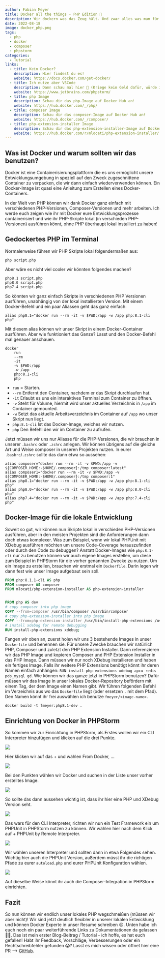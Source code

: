 ```yaml
---
author: Fabian Meyer
title: Docker all the things - PHP Edition 🚀
description: Wir dockern was das Zeug hält. Und zwar alles was man für die PHP Entwicklung braucht.
date: 2022-08-18
image: docker_php.png
tags:
  - php
  - docker
  - composer
  - phpstorm
categories:
  - Tutorial
links:
  - title: Kein Docker?
    description: Hier findest du es!
    website: https://docs.docker.com/get-docker/
  - title: Ich nutze aber VSCode
    description: Dann schau mal hier 👀 (Kriege kein Geld dafür, würde ich aber nehmen JetBrains!)
    website: https://www.jetbrains.com/phpstorm/
  - title: php Image
    description: Schau dir das php-Image auf Docker Hub an!
    website: https://hub.docker.com/_/php/
  - title: composer Image
    description: Schau dir das composer-Image auf Docker Hub an!
    website: https://hub.docker.com/_/composer/
  - title: php-extension-installer Image
    description: Schau dir das php-extension-installer-Image auf Docker Hub an!
    website: https://hub.docker.com/r/mlocati/php-extension-installer/
---
```


## Was ist Docker und warum sollten wir das benutzen?

Docker ist eine Containerisierungsplattform die es uns ermöglicht unsere Entwicklungsumgebung in speziell auf den Zweck
zugeschnittene Container zu verpacken, die wir dann einfach wiederverwenden können. Ein Docker-Image ist quasi eine 
Anleitung zum Erstellen eines Docker-Containers.

In der Welt von PHP können wir dank Docker ganz einfach mit verschiedenen PHP-Versionen, Composer-Versionen und mehr
arbeiten. Ich werde euch zeigen wie ihr mit Docker eure Entwicklungsprozesse containerisiert und wie ihr
PHP-Skripte lokal (in verschieden PHP-Versionen) ausführen könnt, ohne PHP überhaupt lokal installiert zu haben!

## Gedockertes PHP im Terminal

Normalerweise führen wir PHP Skripte lokal folgendermaßen aus:

```bash{linenos=false,.command}
php script.php
```

Aber wäre es nicht viel cooler wir könnten folgendes machen?

```bash{linenos=false,.command}
php8.1 script.php
php8.0 script.php
php7.4 script.php
```

So könnten wir ganz einfach Skripte in verschiedenen PHP Versionen ausführen, unabhängig von der lokal installierten
Version. Mit einem Docker-Befehl und ein paar Aliassen geht das ganz einfach:

```bash{linenos=false}
alias php8.1="docker run --rm -it -v $PWD:/app -w /app php:8.1-cli php"
```

Mit diesem alias können wir unser Skript in einem Docker-Container ausführen. Aber wie 
funktioniert das Ganze? Lasst und den Docker-Befehl mal genauer anschauen.

```bash{linenos=false}
docker
    run
    --rm
    -it
    -v $PWD:/app
    -w /app
    php:8.1-cli
    php
```

 - `run` = Starten.
 - `--rm` Entfernt den Container, nachdem er das Skript durchlaufen hat.
 - `-it` Erlaubt es uns ein interaktives Terminal zum Container zu öffnen.
 - `-v` Steht für Volume, hiermit wird unser aktuelles Verzeichnis in `/app` im Container gemounted.
 - `-w` Setzt das aktuelle Arbeitsverzeichnis im Container auf `/app` wo unser Skript nun liegt.
 - `php:8.1-cli` Ist das Docker-Image, welches wir nutzen.
 - `php` Den Befehl den wir im Container zu aufrufen.

Jetzt müssen wir uns nur Aliasse für die PHP-Versionen, die wir brauchen in unserer `.bashrc` oder `.zshrc` anlegen.
Wir können übrigens auf die gleiche Art und Weise composer in unseren Projekten nutzen. In eurer `.bashrc`/`.zshrc` 
sollte das dann etwa so aussehen:

```bash{linenos=false}
alias composer="docker run --rm -it -v $PWD:/app -v ${COMPOSER_HOME:-$HOME/.composer}:/tmp composer:latest"
alias composer1="docker run --rm -it -v $PWD:/app -v ${COMPOSER_HOME:-$HOME/.composer}:/tmp composer:1"
alias php8.1="docker run --rm -it -v $PWD:/app -w /app php:8.1-cli php"
alias php8.0="docker run --rm -it -v $PWD:/app -w /app php:8.0-cli php"
alias php7.4="docker run --rm -it -v $PWD:/app -w /app php:7.4-cli php"
```

## Docker-Image für die lokale Entwicklung

Soweit so gut, wir können nun Skripte lokal in verschieden PHP-Versionen ausführen, aber in den meisten Projekten sind
die Anforderungen dann doch etwas komplexer. Was zum Beispiel, wenn wir lokal PHPUnit mit XDebug ausführen möchten um
unsere Code-Coverage herauszufinden oder durch den Code zu debuggen? Anstatt Docker-Images wie `php:8.1-cli` nur zu
benutzen können wir auch eigene Images erstellen, um diese zum Beispiel in PHPStorm für die vorher genannten Zwecke zu 
nutzen. Um ein Image zu erstellen, brauchen wir erstmal ein `Dockerfile`. Darin legen wir dann fest wie unser Image
aufgebaut sein soll. 

```dockerfile
FROM php:8.1.1-cli AS php
FROM composer AS composer
FROM mlocati/php-extension-installer AS php-extension-installer


FROM php AS dev
# copy composer into php image
COPY --from=composer /usr/bin/composer /usr/bin/composer
# copy php-extension-installer into php image
COPY --from=php-extension-installer /usr/bin/install-php-extensions /usr/bin/install-php-extensions
# install xdebug for remote debugging
RUN install-php-extensions xdebug;
```

Fangen wir oben an, zuerst holen wir uns 3 bestehende Images in unser `Dockerfile` und benennen sie. Für unsere Zwecke
brauchen wir natürlich PHP, Composer und zuletzt den PHP Extension Installer. Dann referenzieren wir das PHP Image und
kopieren Composer und PHP Extension Installer in das PHP Image. Dann müssen wir nur noch XDebug installieren und haben
ein fertiges Image. Falls ihr weitere PHP Extensions benötigt könnt ihr deren Namen einfach anhängen: 
`RUN install-php-extensions xdebug apcu redis pdo_mysql gd`. Wie können wir das ganze jetzt in PHPStorm benutzen? Dafür
müssen wir das Image in unser lokales Docker-Repository befördern mit einem Tag, der dem Image einen Namen gibt. Wir
führen folgenden Befehl im Verzeichnis aus wo das `Dockerfile` liegt (oder ersetzen `.` mit dem Pfad). Den Namen könnt
ihr frei auswählen ich benutze `fmeyer/<image-name>`.

```bash{linenos=false,.command}
docker build -t fmeyer:php8.1-dev .
```

## Einrichtung von Docker in PHPStorm

So kommen wir zur Einrichtung in PHPStorm, als Erstes wollen wir ein CLI Interpreter hinzufügen und klicken auf die drei
Punkte.

![](phpstrm01.png)

Hier klicken wir auf das + und wählen From Docker, ...

![](phpstrm02.png)

Bei den Punkten wählen wir Docker und suchen in der Liste unser vorher erstelltes Image.

![](phpstrm03.png)

So sollte das dann aussehen wichtig ist, dass ihr hier eine PHP und XDebug Version seht.

![](phpstrm04.png)

Das wars für den CLI Interpreter, richten wir nun ein Test Framework ein um PHPUnit in PHPStorm nutzen zu können. Wir
wählen hier nach dem Klick auf + PHPUnit by Remote Interpreter.

![](phpstrm05.png)

Wir wählen unseren Interpreter und sollten dann in etwa Folgendes sehen. Wichtig hier auch die PHPUnit Version, außerdem
müsst ihr die richtigen Pfade zu eurer `autoload.php` und eurer PHPUnit Konfiguration wählen.

![](phpstrm06.png)

Auf dieselbe Weise könnt ihr auch die Composer-Integration in PHPStorm einrichten.

## Fazit

So nun können wir endlich unser lokales PHP wegschmeißen (müssen wir aber nicht)! Wir sind jetzt deutlich flexibler in
unserer lokalen Entwicklung und können Docker Experte in unser Resume schreiben 😉. Unten habe ich euch noch ein paar
weiterführende Links zu Dokumentationen da gelassen ✌🏻. Das ist mein erster Blog-Beitrag / Tutorial - ich hoffe, es hat
euch gefallen! Habt ihr Feedback, Vorschläge, Verbesserungen oder ein Rechtschreibfehler gefunden 😱? Lasst es mich
wissen oder öffnet hier eine PR --> [GitHub](https://github.com/dinooo13/fmeyer.dev-content).